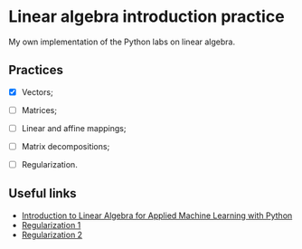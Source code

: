 # Linear algebra introduction practice

My own implementation of the Python labs on linear algebra.

## Practices

- [x] Vectors;
- [ ] Matrices;
- [ ] Linear and affine mappings;
- [ ] Matrix decompositions;
- [ ] Regularization.


## Useful links

* [Introduction to Linear Algebra for Applied Machine Learning with Python](https://pabloinsente.github.io/intro-linear-algebra)
* [Regularization 1](https://github.com/ethen8181/machine-learning/blob/master/regularization/regularization.ipynb)
* [Regularization 2](https://nbviewer.org/github/justmarkham/DAT8/blob/master/notebooks/20_regularization.ipynb)